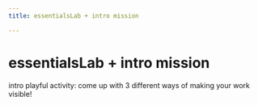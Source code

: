 ```yaml
---
title: essentialsLab + intro mission

---
```


# essentialsLab + intro mission

intro playful activity: come up with 3 different ways of making your work visible!